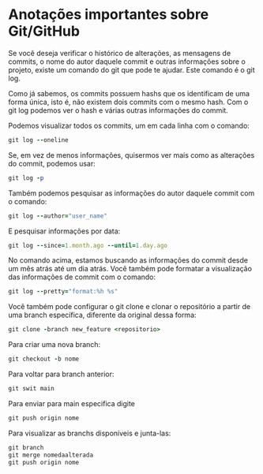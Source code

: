 # Anotações importantes sobre Git/GitHub

Se você deseja verificar o histórico de alterações, as mensagens de commits, o nome do autor daquele commit e outras informações sobre o projeto, existe um comando do git que pode te ajudar. Este comando é o git log.

Como já sabemos, os commits possuem hashs que os identificam de uma forma única, isto é, não existem dois commits com o mesmo hash. Com o git log podemos ver o hash e várias outras informações do commit.

Podemos visualizar todos os commits, um em cada linha com o comando:
````ruby
git log --oneline
````
Se, em vez de menos informações, quisermos ver mais como as alterações do commit, podemos usar:
````ruby
git log -p
````
Também podemos pesquisar as informações do autor daquele commit com o comando:
````ruby
git log --author="user_name"
````
E pesquisar informações por data:
````ruby
git log --since=1.month.ago --until=1.day.ago
````
No comando acima, estamos buscando as informações do commit desde um mês atrás até um dia atrás.
Você também pode formatar a visualização das informações de commit com o comando:
````ruby
git log --pretty="format:%h %s"
````
Você também pode configurar o git clone e clonar o repositório a partir de uma branch específica, diferente da original dessa forma:
````ruby
git clone -branch new_feature <repositorio>
````
Para criar uma nova branch:
````ruby
git checkout -b nome
````
Para voltar para branch anterior:
````ruby
git swit main
````
Para enviar para main especifica digite 
````ruby
git push origin nome 
````
Para visualizar as branchs disponíveis e junta-las:
````ruby
git branch
git merge nomedaalterada
git push origin nome
````
